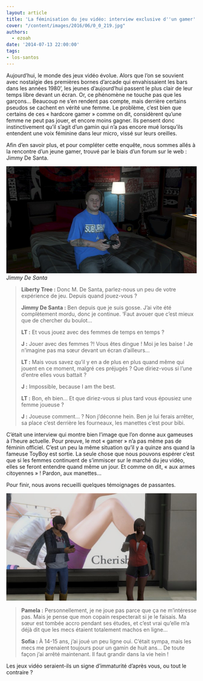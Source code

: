 ```yaml
---
layout: article
title: 'La féminisation du jeu vidéo: interview exclusive d''un gamer'
cover: "/content/images/2016/06/0_0_219.jpg"
authors:
  - ezoah
date: '2014-07-13 22:00:00'
tags:
- los-santos
---
```


Aujourd’hui, le monde des jeux vidéo évolue. Alors que l’on se souvient avec nostalgie des premières bornes d’arcade qui envahissaient les bars dans les années 1980’, les jeunes d’aujourd’hui passent le plus clair de leur temps libre devant un écran. Or, ce phénomène ne touche pas que les garçons… Beaucoup ne s’en rendent pas compte, mais derrière certains pseudos se cachent en vérité une femme. Le problème, c’est bien que certains de ces « hardcore gamer » comme on dit, considèrent qu’une femme ne peut pas jouer, et encore moins gagner. Ils pensent donc instinctivement qu’il s’agit d’un gamin qui n’a pas encore mué lorsqu’ils entendent une voix féminine dans leur micro, vissé sur leurs oreilles.

Afin d’en savoir plus, et pour compléter cette enquête, nous sommes allés à la rencontre d’un jeune gamer, trouvé par le biais d’un forum sur le web : Jimmy De Santa.

![Jimmy De Santa](/content/images/2016/06/0_0_220.jpg)
_Jimmy De Santa_

> **Liberty Tree :** Donc M. De Santa, parlez-nous un peu de votre expérience de jeu. Depuis quand jouez-vous ?
> 
> **Jimmy De Santa :** Ben depuis que je suis gosse. J’ai vite été complètement mordu, donc je continue. ‘Faut avouer que c’est mieux que de chercher du boulot…
> 
> **LT :** Et vous jouez avec des femmes de temps en temps ?
> 
> **J :** Jouer avec des femmes ?! Vous êtes dingue ! Moi je les baise ! Je n’imagine pas ma sœur devant un écran d’ailleurs…
> 
> **LT :** Mais vous savez qu’il y en a de plus en plus quand même qui jouent en ce moment, malgré ces préjugés ? Que diriez-vous si l’une d’entre elles vous battait ?
> 
> **J :** Impossible, because I am the best.
> 
> **LT :** Bon, eh bien… Et que diriez-vous si plus tard vous épousiez une femme joueuse ?
> 
> **J :** Joueuse comment… ? Non j’déconne hein. Ben je lui ferais arrêter, sa place c’est derrière les fourneaux, les manettes c’est pour bibi.

C’était une interview qui montre bien l’image que l’on donne aux gameuses à l’heure actuelle. Pour preuve, le mot « gamer » n’a pas même pas de féminin officiel. C’est un peu la même situation qu’il y a quinze ans quand la fameuse ToyBoy est sortie. La seule chose que nous pouvons espérer c’est que si les femmes continuent de s’immiscer sur le marché du jeu vidéo, elles se feront entendre quand même un jour. Et comme on dit, « aux armes citoyennes » ! Pardon, aux manettes…

Pour finir, nous avons recueilli quelques témoignages de passantes.

![](/content/images/2016/06/0_0_221.jpg)

> **Pamela :** Personnellement, je ne joue pas parce que ça ne m’intéresse pas. Mais je pense que mon copain respecterait si je le faisais. Ma sœur est tombée accro pendant ses études, et c’est vrai qu’elle m’a déjà dit que les mecs étaient totalement machos en ligne…
> 
> **Sofia :** À 14-15 ans, j’ai joué un peu ligne oui. C’était sympa, mais les mecs me prenaient toujours pour un gamin de huit ans… De toute façon j’ai arrêté maintenant. Il faut grandir dans la vie hein !

Les jeux vidéo seraient-ils un signe d’immaturité d’après vous, ou tout le contraire ?